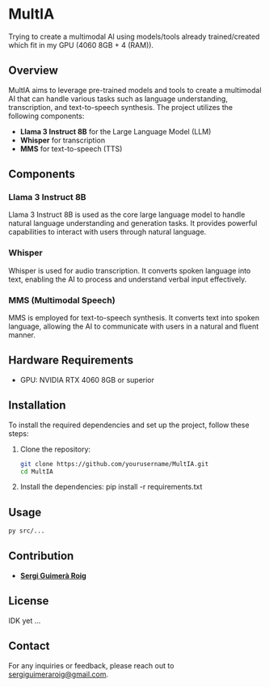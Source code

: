 # MultIA

Trying to create a multimodal AI using models/tools already trained/created which fit in my GPU (4060 8GB + 4 (RAM)).

## Overview

MultIA aims to leverage pre-trained models and tools to create a multimodal AI that can handle various tasks such as language understanding, transcription, and text-to-speech synthesis. The project utilizes the following components:

- **Llama 3 Instruct 8B** for the Large Language Model (LLM)
- **Whisper** for transcription
- **MMS** for text-to-speech (TTS)

## Components

### Llama 3 Instruct 8B
Llama 3 Instruct 8B is used as the core large language model to handle natural language understanding and generation tasks. It provides powerful capabilities to interact with users through natural language.

### Whisper
Whisper is used for audio transcription. It converts spoken language into text, enabling the AI to process and understand verbal input effectively.

### MMS (Multimodal Speech)
MMS is employed for text-to-speech synthesis. It converts text into spoken language, allowing the AI to communicate with users in a natural and fluent manner.

## Hardware Requirements

- GPU: NVIDIA RTX 4060 8GB or superior

## Installation

To install the required dependencies and set up the project, follow these steps:

1. Clone the repository:
   ```sh
   git clone https://github.com/yourusername/MultIA.git
   cd MultIA
   ```
2. Install the dependencies:
   pip install -r requirements.txt

## Usage
 ```sh
py src/...
```
## Contribution
<!-- Contributors -->
* [**Sergi Guimerà Roig**](https://github.com/S3RXxX)

## License
IDK yet ...

## Contact
For any inquiries or feedback, please reach out to sergiguimeraroig@gmail.com.
